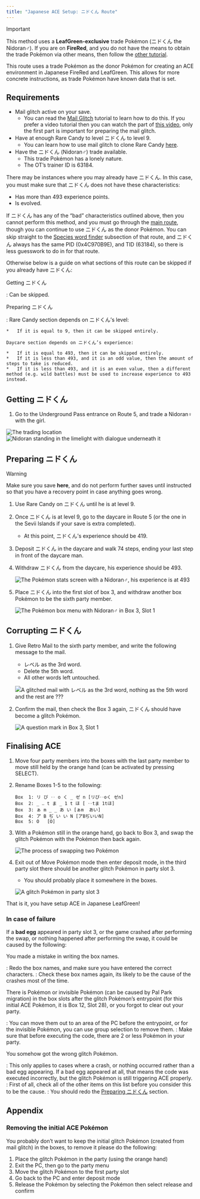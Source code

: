 ```yaml
---
title: "Japanese ACE Setup: ニドくん Route"
---
```


<div class="admonition important" markdown="block">
<p class="admonition-title">Important</p>

This method uses a **LeafGreen-exclusive** trade Pokémon (ニドくん the Nidoran♂). If you are on **FireRed**, and you do not have the means to obtain the trade Pokémon via other means, then follow the [other tutorial](main-route.md).

</div>

This route uses a trade Pokémon as the donor Pokémon for creating an ACE environment in Japanese FireRed and LeafGreen. This allows for more concrete instructions, as trade Pokémon have known data that is set.

## Requirements

*   Mail glitch active on your save.
    +   You can read the [Mail Glitch](../mail-glitch.md) tutorial to learn how to do this. If you prefer a video tutorial then you can watch the part of [this video](https://youtu.be/3jkcq8e9NO4?t=147&feature=shared), only the first part is important for preparing the mail glitch.
*   Have at enough Rare Candy to level ニドくん to level 9.
    +   You can learn how to use mail glitch to clone Rare Candy [here](../mail-glitch.md).
*   Have the ニドくん (Nidoran♂) trade available.
    +   This trade Pokémon has a lonely nature.
    +   The OT’s trainer ID is 63184.

There may be instances where you may already have ニドくん. In this case, you must make sure that ニドくん does not have these characteristics:

*   Has more than 493 experience points.
*   Is evolved.

If ニドくん has any of the “bad” characteristics outlined above, then you cannot perform this method, and you must go through the [main route](main-route.md), though you can continue to use ニドくん as the donor Pokémon. You can skip straight to the [Species word finder](main-route.md#species-word-finder) subsection of that route, and ニドくん always has the same PID (0x4C970B9E), and TID (63184), so there is less guesswork to do in for that route.

Otherwise below is a guide on what sections of this route can be skipped if you already have ニドくん:

Getting ニドくん

:   Can be skipped.

Preparing ニドくん

:   Rare Candy section depends on ニドくん’s level:

    *   If it is equal to 9, then it can be skipped entirely.

    Daycare section depends on ニドくん’s experience:

    *   If it is equal to 493, then it can be skipped entirely.
    *   If it is less than 493, and it is an odd value, then the amount of steps to take is reduced.
    *   If it is less than 493, and it is an even value, then a different method (e.g. wild battles) must be used to increase experience to 493 instead.

## Getting ニドくん

1.  Go to the Underground Pass entrance on Route 5, and trade a Nidoran♀ with the girl.

![The trading location](../../../assets/images/frlg/getting-started/jpn-lg-ace/TradeLocation.png)
![Nidoran standing in the limelight with dialogue underneath it](../../../assets/images/frlg/getting-started/jpn-lg-ace/GettingNidoranM.png)

## Preparing ニドくん

<div class="admonition warning" markdown="block">
<p class="admonition-title">Warning</p>

Make sure you save **here**, and do not perform further saves until instructed so that you have a recovery point in case anything goes wrong.

</div>

1.  Use Rare Candy on ニドくん until he is at level 9.
2.  Once ニドくん is at level 9, go to the daycare in Route 5 (or the one in the Sevii Islands if your save is extra completed).
    +   At this point, ニドくん’s experience should be 419.
3.  Deposit ニドくん in the daycare and walk 74 steps, ending your last step in front of the daycare man.
4.  Withdraw ニドくん from the daycare, his experience should be 493.

    ![The Pokémon stats screen with a Nidoran♂, his experience is at 493](../../../assets/images/frlg/getting-started/jpn-lg-ace/FinalExperience.png)

5.  Place ニドくん into the first slot of box 3, and withdraw another box Pokémon to be the sixth party member.

    ![The Pokémon box menu with Nidoran♂ in Box 3, Slot 1](../../../assets/images/frlg/getting-started/jpn-lg-ace/NidoranLocation.png)

## Corrupting ニドくん

1.  Give Retro Mail to the sixth party member, and write the following message to the mail.
    +   レベル as the 3rd word.
    +   Delete the 5th word.
    +   All other words left untouched.
    
    ![A glitched mail with レベル as the 3rd word, nothing as the 5th word and the rest are ???](../../../assets/images/frlg/getting-started/jpn-lg-ace/GlitchedMailMessage.png)

2.  Confirm the mail, then check the Box 3 again, ニドくん should have become a glitch Pokémon.

    ![A question mark in Box 3, Slot 1](../../../assets/images/frlg/getting-started/jpn-lg-ace/InitialACEMon.png)

## Finalising ACE

1.  Move four party members into the boxes with the last party member to move still held by the orange hand (can be activated by pressing SELECT).
2.  Rename Boxes 1-5 to the following:

    ```
    Box  1: リ び ‥ o く _ ゼ n	[リび‥oく ゼn]
    Box  2: _ ‥ t ま _ 1 t ほ	[ ‥tま 1tほ]
    Box  3: ぁ m _ _ あ い	[ぁm  あい]
    Box  4: ア B ぢ い い N	[アBぢいいN]
    Box  5: O	[O]
    ```

3.  With a Pokémon still in the orange hand, go back to Box 3, and swap the glitch Pokémon with the Pokémon then back again.

    ![The process of swapping two Pokémon](../../../assets/images/frlg/getting-started/jpn-lg-ace/SwappingAction.png)

4.  Exit out of Move Pokémon mode then enter deposit mode, in the third party slot there should be another glitch Pokémon in party slot 3.
    *   You should probably place it somewhere in the boxes.

    ![A glitch Pokémon in party slot 3](../../../assets/images/frlg/getting-started/jpn-lg-ace/FinalResult.png)

That is it, you have setup ACE in Japanese LeafGreen!

### In case of failure

If a **bad egg** appeared in party slot 3, or the game crashed after performing the swap, or nothing happened after performing the swap, it could be caused by the following:

You made a mistake in writing the box names.

:   Redo the box names, and make sure you have entered the correct characters.
:   Check these box names again, its likely to be the cause of the crashes most of the time.

There is Pokémon or invisible Pokémon (can be caused by Pal Park migration) in the box slots after the glitch Pokémon’s entrypoint (for this initial ACE Pokémon, it is Box 12, Slot 28), or you forgot to clear out your party.

:   You can move them out to an area of the PC before the entrypoint, or for the invisible Pokémon, you can use group selection to remove them.
:   Make sure that before executing the code, there are 2 or less Pokémon in your party.

You somehow got the wrong glitch Pokémon.

:   This only applies to cases where a crash, or nothing occurred rather than a bad egg appearing. If a bad egg appeared at all, that means the code was executed incorrectly, but the glitch Pokémon is still triggering ACE properly.
:   First of all, check all of the other items on this list before you consider this to be the cause.
:   You should redo the [Preparing ニドくん](#preparing-ニドくん) section.

## Appendix

### Removing the initial ACE Pokémon

You probably don’t want to keep the initial glitch Pokémon (created from mail glitch) in the boxes, to remove it please do the following:

1. Place the glitch Pokémon in the party (using the orange hand)
2. Exit the PC, then go to the party menu
3. Move the glitch Pokémon to the first party slot
4. Go back to the PC and enter deposit mode
5. Release the Pokémon by selecting the Pokémon then select release and confirm
